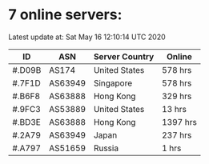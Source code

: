# 7 online servers:

Latest update at: Sat May 16 12:10:14 UTC 2020

| ID | ASN | Server Country | Online |
| -- | --- | -------------- | ------ |
| #.D09B | AS174 | United States | 578 hrs |
| #.7F1D | AS63949 | Singapore | 578 hrs |
| #.B6F8 | AS63888 | Hong Kong | 329 hrs |
| #.9FC3 | AS53889 | United States | 13 hrs |
| #.BD3E | AS63888 | Hong Kong | 1397 hrs |
| #.2A79 | AS63949 | Japan | 237 hrs |
| #.A797 | AS51659 | Russia | 1 hrs |

